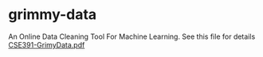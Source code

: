 # grimmy-data
An Online Data Cleaning Tool For Machine Learning.
See this file for details [CSE391-GrimyData.pdf](https://github.com/redtreex/grimmy-data/files/9573891/CSE391-GrimyData.pdf)
